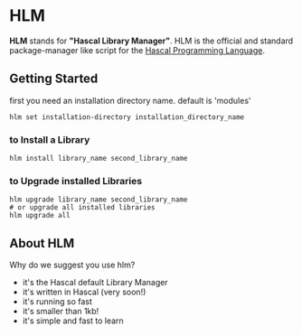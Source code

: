 # HLM
**HLM** stands for **"Hascal Library Manager"**.
HLM is the official and standard package-manager like script for the [Hascal Programming Language](https://github.com/hascal/hascal).
## Getting Started
first you need an installation directory name. default is 'modules'
```
hlm set installation-directory installation_directory_name
```
### to Install a Library
```
hlm install library_name second_library_name
```
### to Upgrade installed Libraries
```
hlm upgrade library_name second_library_name
# or upgrade all installed libraries
hlm upgrade all
```
## About HLM
Why do we suggest you use hlm?
- it's the Hascal default Library Manager
- it's written in Hascal (very soon!)
- it's running so fast
- it's smaller than 1kb!
- it's simple and fast to learn
